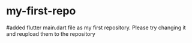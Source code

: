 # my-first-repo
#added flutter main.dart file as my first repository. Please try changing it and reupload them to the repository 
